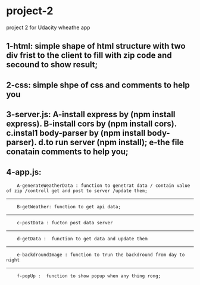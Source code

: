 # project-2
project 2 for Udacity
wheathe app

1-html:
         simple shape of html structure with two div frist to the client to fill with zip code and secound to show result;
-------------------------------------------------------------------------------------------------------------------------------------------------------------------------
2-css:
         simple shpe of css and comments to help you
-------------------------------------------------------------------------------------------------------------------------------------------------------------------------
3-server.js:
         A-install express by (npm install express).
         B-install cors by (npm install cors).
         c.instal1 body-parser by (npm install body-parser).
         d.to run server (npm install);
         e-the file conatain comments to help you;
-------------------------------------------------------------------------------------------------------------------------------------------------------------------------        
4-app.js:
------------------------------------------------------------------------------------------------------------------------------------------------------------------------- 
        A-generateWeatherData : function to genetrat data / contain value of zip /controll get and post to server /update them;
------------------------------------------------------------------------------------------------------------------------------------------------------------------------- 
        B-getWeather: function to get api data;
-------------------------------------------------------------------------------------------------------------------------------------------------------------------------
        c-postData : fucton post data server
------------------------------------------------------------------------------------------------------------------------------------------------------------------------- 
        d-getData :  function to get data and update them 
------------------------------------------------------------------------------------------------------------------------------------------------------------------------- 
        e-backdroundImage : function to trun the backdround from day to night
------------------------------------------------------------------------------------------------------------------------------------------------------------------------- 
        f-popUp :  function to show popup when any thing rong;

